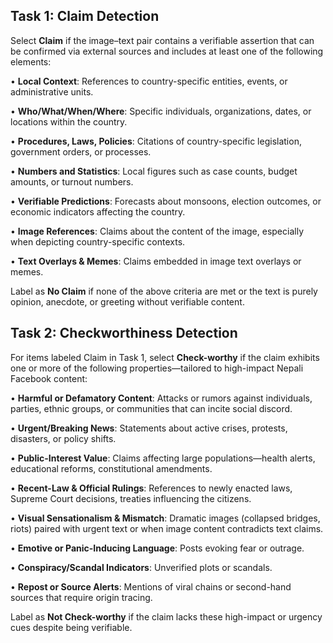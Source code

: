 ## Task 1: Claim Detection

Select **Claim** if the image–text pair contains a verifiable assertion that can be confirmed via external sources and includes at least one of the following elements:

• **Local Context**: References to country-specific entities, events, or administrative units. 

• **Who/What/When/Where**: Specific individuals, organizations, dates, or locations within the country.

• **Procedures, Laws, Policies**: Citations of country-specific legislation, government orders, or processes.

• **Numbers and Statistics**: Local figures such as case counts, budget amounts, or turnout numbers.

• **Verifiable Predictions**: Forecasts about monsoons, election outcomes, or economic indicators affecting the country.

• **Image References**: Claims about the content of the image, especially when depicting country-specific contexts.

• **Text Overlays & Memes**: Claims embedded in image text overlays or memes.

Label as **No Claim** if none of the above criteria are met or the text is purely opinion, anecdote, or greeting without verifiable content.


## Task 2: Checkworthiness Detection

For items labeled Claim in Task 1, select **Check-worthy** if the claim exhibits one or more of the following properties—tailored to high-impact Nepali Facebook content:

• **Harmful or Defamatory Content**: Attacks or rumors against individuals, parties, ethnic groups, or communities that can incite social discord.

• **Urgent/Breaking News**: Statements about active crises, protests, disasters, or policy shifts.

• **Public-Interest Value**: Claims affecting large populations—health alerts, educational reforms, constitutional amendments.

• **Recent-Law & Official Rulings**: References to newly enacted laws, Supreme Court decisions, treaties influencing the citizens.

• **Visual Sensationalism & Mismatch**: Dramatic images (collapsed bridges, riots) paired with urgent text or when image content contradicts text claims.

• **Emotive or Panic-Inducing Language**: Posts evoking fear or outrage.

• **Conspiracy/Scandal Indicators**: Unverified plots or scandals.

• **Repost or Source Alerts**: Mentions of viral chains or second-hand sources that require origin tracing.

Label as **Not Check-worthy** if the claim lacks these high-impact or urgency cues despite being verifiable.